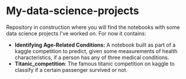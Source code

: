 # My-data-science-projects
Repository in construction where you will find the notebooks with some data science projects I've worked on. 
For now it contains:
- **Identifying Age-Related Conditions:** A notebook built as part of a kaggle competition to predict, given some measurements of health characteristics, if a person has any of three medical conditions.
- **Titanic_competition**: The famous titanic competition on kaggle to classify if a certain passenger survived or not.
